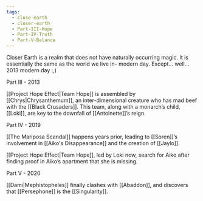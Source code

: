 ```yaml
---
tags:
  - close-earth
  - closer-earth
  - Part-III-Hope
  - Part-IV-Truth
  - Part-V-Balance
---
```

Closer Earth is a realm that does not have naturally occurring magic. It is essentially the same as the world we live in- modern day. Except… well… 2013 modern day :,)

Part III - 2013

[[Project Hope Effect|Team Hope]] is assembled by [[Chrys|Chrysanthemum]], an inter-dimensional creature who has mad beef with the [[Black Crusaders]]. This team, along with a monarch’s child, [[Loki]], are key to the downfall of [[Antoinette]]’s reign.

Part IV - 2019

[[The Mariposa Scandal]] happens years prior, leading to [[Soren]]’s involvement in [[Aiko's Disappearance]] and the creation of [[Jaylo]].

[[Project Hope Effect|Team Hope]], led by Loki now, search for Aiko after finding proof in Aiko’s apartment that she is missing.

Part V - 2020

[[Dami|Mephistopheles]] finally clashes with [[Abaddon]], and discovers that [[Persephone]] is the [[Singularity]].